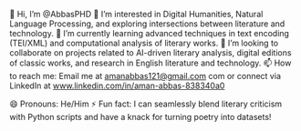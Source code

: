 👋 Hi, I’m @AbbasPHD
👀 I’m interested in Digital Humanities, Natural Language Processing, and exploring intersections between literature and technology.
🌱 I’m currently learning advanced techniques in text encoding (TEI/XML) and computational analysis of literary works.
💞️ I’m looking to collaborate on projects related to AI-driven literary analysis, digital editions of classic works, and research in English literature and technology.
📫 How to reach me: Email me at amanabbas121@gmail.com com or connect via LinkedIn at www.linkedin.com/in/aman-abbas-838340a0

😄 Pronouns: He/Him
⚡ Fun fact: I can seamlessly blend literary criticism with Python scripts and have a knack for turning poetry into datasets!

<!---
AbbasPHD/AbbasPHD is a ✨ special ✨ repository because its `README.md` (this file) appears on your GitHub profile.
You can click the Preview link to take a look at your changes.
--->
